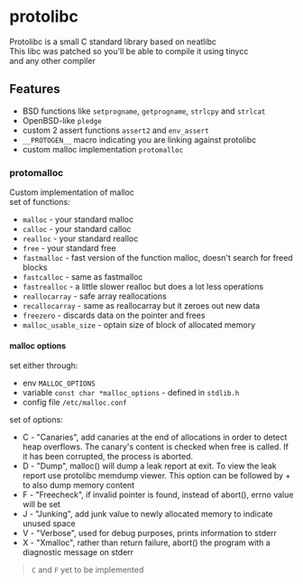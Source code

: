 # protolibc

Protolibc is a small C standard library based on neatlibc <br>
This libc was patched so you'll be able to compile it using tinycc <br>
and any other compiler

## Features
- BSD functions like `setprogname`, `getprogname`, `strlcpy` and `strlcat`
- OpenBSD-like `pledge`
- custom 2 assert functions `assert2` and `env_assert`
- `__PROTOGEN__` macro indicating you are linking against protolibc
- custom malloc implementation `protomalloc`

### protomalloc
Custom implementation of malloc<br>
set of functions:
- `malloc` - your standard malloc
- `calloc` - your standard calloc
- `realloc` - your standard realloc
- `free` - your standard free
- `fastmalloc` - fast version of the function malloc, doesn't search for freed blocks
- `fastcalloc` - same as fastmalloc
- `fastrealloc` - a little slower realloc but does a lot less operations
- `reallocarray` - safe array reallocations
- `recallocarray` - same as reallocarray but it zeroes out new data
- `freezero` - discards data on the pointer and frees
- `malloc_usable_size` - optain size of block of allocated memory

#### malloc options

set either through:
- env `MALLOC_OPTIONS`
- variable `const char *malloc_options` - defined in `stdlib.h`
- config file `/etc/malloc.conf`

set of options:
- C - "Canaries", add canaries at the end of allocations in order to detect heap overflows. The canary's content is checked when free is called. If it has been corrupted, the process is aborted.
- D - "Dump", malloc() will dump a leak report at exit. To view the leak report use protolibc memdump viewer. This option can be followed by + to also dump memory content
- F - "Freecheck", if invalid pointer is found, instead of abort(), errno value will be set
- J - "Junking", add junk value to newly allocated memory to indicate unused space
- V - "Verbose", used for debug purposes, prints information to stderr
- X - "Xmalloc", rather than return failure, abort() the program with a diagnostic message on stderr

> `C` and `F` yet to be implemented

